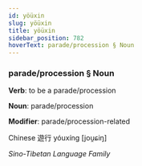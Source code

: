 ```yaml
---
id: yöüxin
slug: yöüxin
title: yöüxin
sidebar_position: 782
hoverText: parade/procession § Noun
---
```


### parade/procession § Noun

**Verb**: to be a parade/procession

**Noun**: parade/procession

**Modifier**: parade/procession-related

Chinese 遊行 yóuxíng [jou̯ɕiŋ]

*Sino-Tibetan Language Family*